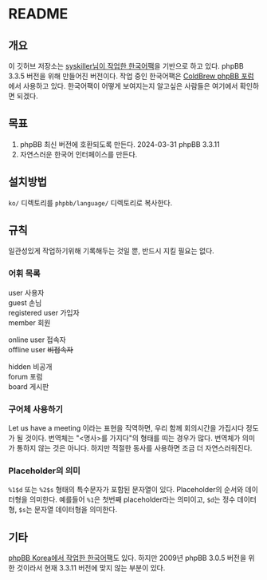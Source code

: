# README

## 개요

이 깃허브 저장소는 [syskiller님이 작업한 한국어팩](http://bb.itosm.com/viewtopic.php?t=40&sid=f0ba38eba9f9bed54bd3a29b8b36c1e3)을 기반으로 하고 있다. phpBB 3.3.5 버전을 위해 만들어진 버전이다. 작업 중인 한국어팩은 [ColdBrew phpBB 포럼](https://forum.fractalcoffee.duckdns.org)에서 사용하고 있다. 한국어팩이 어떻게 보여지는지 알고싶은 사람들은 여기에서 확인하면 되겠다.

## 목표

1. phpBB 최신 버전에 호환되도록 만든다. 2024-03-31 phpBB 3.3.11
2. 자연스러운 한국어 인터페이스를 만든다.

## 설치방법

`ko/` 디렉토리를 `phpbb/language/` 디렉토리로 복사한다.

## 규칙

일관성있게 작업하기위해 기록해두는 것일 뿐, 반드시 지킬 필요는 없다.

### 어휘 목록

user 사용자  
guest 손님  
registered user 가입자  
member 회원  

online user 접속자  
offline user  ~~비접속자~~

hidden 비공개  
forum 포럼  
board 게시판  

### 구어체 사용하기

Let us have a meeting 이라는 표현을 직역하면, 우리 함께 회의시간을 가집시다 정도가 될 것이다. 번역체는 "<명사>를 가지다"의 형태를 띠는 경우가 많다. 번역체가 의미가 통하지 않는 것은 아니다. 하지만 적절한 동사를 사용하면 조금 더 자연스러워진다.

### Placeholder의 의미 

`%1$d` 또는 `%2$s` 형태의 특수문자가 포함된 문자열이 있다. Placeholder의 순서와 데이터형을 의미한다. 예를들어 `%1`은 첫번째 placeholder라는 의미이고, `$d`는 정수 데이터형, `$s`는 문자열 데이터형을 의미한다.

## 기타

[phpBB Korea에서 작업한 한국어팩](http://www.phpbbkorea.com/viewtopic.php?f=6&t=2554)도 있다. 하지만 2009년 phpBB 3.0.5 버전을 위한 것이라서 현재 3.3.11 버전에 맞지 않는 부분이 있다.